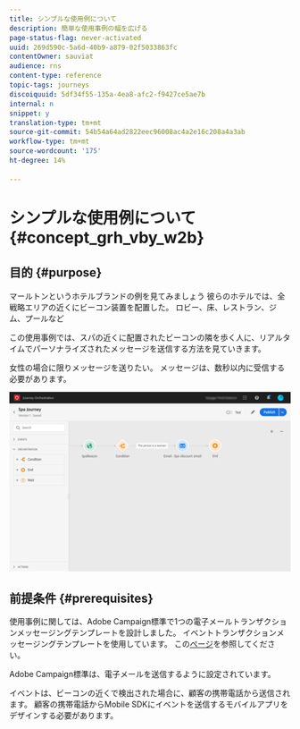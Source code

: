 ```yaml
---
title: シンプルな使用例について
description: 簡単な使用事例の幅を広げる
page-status-flag: never-activated
uuid: 269d590c-5a6d-40b9-a879-02f5033863fc
contentOwner: sauviat
audience: rns
content-type: reference
topic-tags: journeys
discoiquuid: 5df34f55-135a-4ea8-afc2-f9427ce5ae7b
internal: n
snippet: y
translation-type: tm+mt
source-git-commit: 54b54a64ad2822eec96008ac4a2e16c208a4a3ab
workflow-type: tm+mt
source-wordcount: '175'
ht-degree: 14%

---
```



# シンプルな使用例について{#concept_grh_vby_w2b}

## 目的 {#purpose}

マールトンというホテルブランドの例を見てみましょう 彼らのホテルでは、全戦略エリアの近くにビーコン装置を配置した。 ロビー、床、レストラン、ジム、プールなど

この使用事例では、スパの近くに配置されたビーコンの隣を歩く人に、リアルタイムでパーソナライズされたメッセージを送信する方法を見ていきます。

女性の場合に限りメッセージを送りたい。 メッセージは、数秒以内に受信する必要があります。

![](../assets/journeyuc1_16.png)

## 前提条件 {#prerequisites}

使用事例に関しては、Adobe Campaign標準で1つの電子メールトランザクションメッセージングテンプレートを設計しました。 イベントトランザクションメッセージングテンプレートを使用しています。 この[ページ](https://docs.adobe.com/content/help/ja-JP/campaign-standard/using/communication-channels/transactional-messaging/about-transactional-messaging.html)を参照してください。

Adobe Campaign標準は、電子メールを送信するように設定されています。

イベントは、ビーコンの近くで検出された場合に、顧客の携帯電話から送信されます。 顧客の携帯電話からMobile SDKにイベントを送信するモバイルアプリをデザインする必要があります。